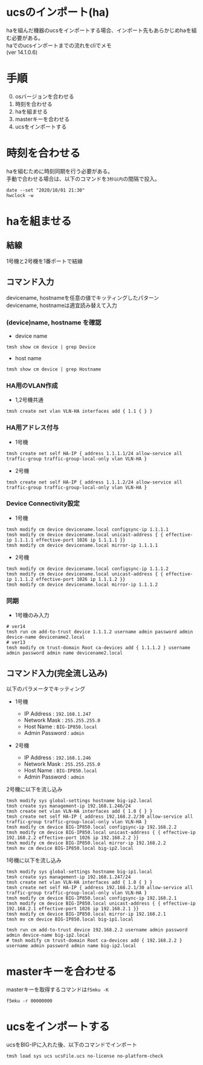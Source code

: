 # ucsのインポート(ha)

haを組んだ機器のucsをインポートする場合、インポート先もあらかじめhaを組む必要がある。  
haでのucsインポートまでの流れをcliでメモ  
(ver 14.1.0.6)

# 手順

0. osバージョンを合わせる
1. 時刻を合わせる
1. haを組ませる
1. masterキーを合わせる
1. ucsをインポートする

# 時刻を合わせる
haを組むために時刻同期を行う必要がある。  
手動で合わせる場合は、以下のコマンドを`3秒以内`の間隔で投入。  

```
date --set "2020/10/01 21:30"
hwclock -w
```

# haを組ませる

## 結線
1号機と2号機を1番ポートで結線  

## コマンド入力
devicename, hostnameを任意の値でキッティングしたパターン  
devicename, hostnameは適宜読み替えて入力  

### (device)name, hostname を確認
- device name
```
tmsh show cm device | grep Device
```
- host name
```
tmsh show cm device | grep Hostname
```

### HA用のVLAN作成
- 1,2号機共通  
```
tmsh create net vlan VLN-HA interfaces add { 1.1 { } }
```

### HA用アドレス付与
- 1号機  
```
tmsh create net self HA-IP { address 1.1.1.1/24 allow-service all traffic-group traffic-group-local-only vlan VLN-HA }
```

- 2号機  
```
tmsh create net self HA-IP { address 1.1.1.2/24 allow-service all traffic-group traffic-group-local-only vlan VLN-HA }
```

### Device Connectivity設定
- 1号機  
```
tmsh modify cm device devicename.local configsync-ip 1.1.1.1
tmsh modify cm device devicename.local unicast-address { { effective-ip 1.1.1.1 effective-port 1026 ip 1.1.1.1 }}
tmsh modify cm device devicename.local mirror-ip 1.1.1.1
```

- 2号機  
```
tmsh modify cm device devicename.local configsync-ip 1.1.1.2
tmsh modify cm device devicename.local unicast-address { { effective-ip 1.1.1.2 effective-port 1026 ip 1.1.1.2 }}
tmsh modify cm device devicename.local mirror-ip 1.1.1.2
```

### 同期
- 1号機のみ入力  
```
# ver14
tmsh run cm add-to-trust device 1.1.1.2 username admin password admin device-name devicename2.local
# ver13
tmsh modify cm trust-domain Root ca-devices add { 1.1.1.2 } username admin password admin name devicename2.local
```

## コマンド入力(完全流し込み)
以下のパラメータでキッティング  
- 1号機
   - IP Address : `192.168.1.247`
   - Network Mask : `255.255.255.0`
   - Host Name : `BIG-IP850.local`
   - Admin Password : `admin`

- 2号機
   - IP Address : `192.168.1.246`
   - Network Mask : `255.255.255.0`
   - Host Name : `BIG-IP850.local`
   - Admin Password : `admin`

2号機に以下を流し込み  
```
tmsh modify sys global-settings hostname big-ip2.local
tmsh create sys management-ip 192.168.1.246/24
tmsh create net vlan VLN-HA interfaces add { 1.0 { } }
tmsh create net self HA-IP { address 192.168.2.2/30 allow-service all traffic-group traffic-group-local-only vlan VLN-HA }
tmsh modify cm device BIG-IP850.local configsync-ip 192.168.2.2
tmsh modify cm device BIG-IP850.local unicast-address { { effective-ip 192.168.2.2 effective-port 1026 ip 192.168.2.2 }}
tmsh modify cm device BIG-IP850.local mirror-ip 192.168.2.2
tmsh mv cm device BIG-IP850.local big-ip2.local
```

1号機に以下を流し込み  
```
tmsh modify sys global-settings hostname big-ip1.local
tmsh create sys management-ip 192.168.1.247/24
tmsh create net vlan VLN-HA interfaces add { 1.0 { } }
tmsh create net self HA-IP { address 192.168.2.1/30 allow-service all traffic-group traffic-group-local-only vlan VLN-HA }
tmsh modify cm device BIG-IP850.local configsync-ip 192.168.2.1
tmsh modify cm device BIG-IP850.local unicast-address { { effective-ip 192.168.2.1 effective-port 1026 ip 192.168.2.1 }}
tmsh modify cm device BIG-IP850.local mirror-ip 192.168.2.1
tmsh mv cm device BIG-IP850.local big-ip1.local

tmsh run cm add-to-trust device 192.168.2.2 username admin password admin device-name big-ip2.local
# tmsh modify cm trust-domain Root ca-devices add { 192.168.2.2 } username admin password admin name big-ip2.local
```

# masterキーを合わせる
masterキーを取得するコマンドは`f5mku -K`  

```
f5mku -r 00000000
```

# ucsをインポートする
ucsをBIG-IPに入れた後、以下のコマンドでインポート  
```
tmsh load sys ucs ucsFile.ucs no-license no-platform-check
```
